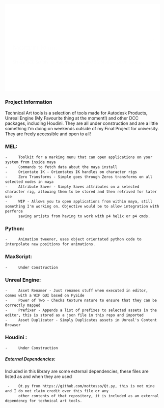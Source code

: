 ![Simple Logo](https://github.com/MorganRuffell/Technical-Art-Tools/blob/main/Logo.png)

### Project Information
Technical Art tools is a selection of tools made for Autodesk Products, Unreal Engine (My Favourite thing at the moment!) and other DCC packages, including Houdini.
They are all under construction and are a little something I'm doing on weekends outside of my Final Project for university. They are freely accessible and open to all!


### MEL:
  
    -     Toolkit for a marking menu that can open applications on your system from inside maya
    -     Commands to fetch data about the maya install
    -     Orientate IK - Orientates IK handles on character rigs
    -     Zero Transforms - Simple goes through Zeros transforms on all selected nodes in maya
    -     Attribute Saver - Simply Saves attributes on a selected character rig, allowing them to be stored and then retrived for later use
    -     WIP - Allows you to open applications from within maya, still something I'm working on. Objective would be to allow integration with perforce 
          saving artists from having to work with p4 helix or p4 cmds.

### Python:

    -     Animation tweener, uses object orientated python code to interpolate new positions for animations.


### MaxScript:

    -     Under Construction
    
### Unreal Engine:

    -     Asset Renamer - Just renames stuff when executed in editor, comes with a WIP GUI based on PySide
    -     Power of Two - Checks texture nature to ensure that they can be correctly mapped
    -     Prefixer - Appends a list of prefixes to selected assets in the editor, this is stored as a json file in this repo and imported
    -     Asset Duplicator - Simply Duplicates assets in Unreal's Content Browser
   
### Houdini :

    -     Under Construction
   
   
##### External Dependencies:
Included in this library are some external dependencies, these files are listed as and when they are used

     -    Qt.py from https://github.com/mottosso/Qt.py, this is not mine and I do not claim credit over this file or any
          other contents of that repository, it is included as an external dependency for technical art tools.
